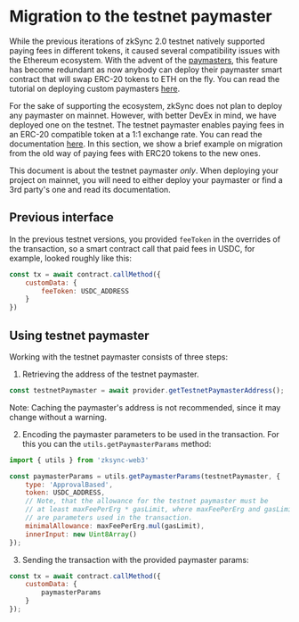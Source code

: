 # Migration to the testnet paymaster

While the previous iterations of zkSync 2.0 testnet natively supported paying fees in different tokens, it caused several compatibility issues with the Ethereum ecosystem. With the advent of the [paymasters](../zksync-v2/aa.md#paymasters), this feature has become redundant as now anybody can deploy their paymaster smart contract that will swap ERC-20 tokens to ETH on the fly. You can read the tutorial on deploying custom paymasters [here](./custom-paymaster-tutorial.md).

For the sake of supporting the ecosystem, zkSync does not plan to deploy any paymaster on mainnet. However, with better DevEx in mind, we have deployed one on the testnet. The testnet paymaster enables paying fees in an ERC-20 compatible token at a 1:1 exchange rate. You can read the documentation [here](../zksync-v2/aa.md#testnet-paymaster). In this section, we show a brief example on migration from the old way of paying fees with ERC20 tokens to the new ones.

This document is about the testnet paymaster *only*. When deploying your project on mainnet, you will need to either deploy your paymaster or find a 3rd party's one and read its documentation.

## Previous interface

In the previous testnet versions, you provided `feeToken` in the overrides of the transaction, so a smart contract call that paid fees in USDC, for example, looked roughly like this:

```js
const tx = await contract.callMethod({
    customData: {
        feeToken: USDC_ADDRESS
    }
}) 
```

## Using testnet paymaster

Working with the testnet paymaster consists of three steps:

1. Retrieving the address of the testnet paymaster.

```js
const testnetPaymaster = await provider.getTestnetPaymasterAddress();
```

Note: Caching the paymaster's address is not recommended, since it may change without a warning.

2. Encoding the paymaster parameters to be used in the transaction. For this you can the `utils.getPaymasterParams` method:

```js
import { utils } from 'zksync-web3'

const paymasterParams = utils.getPaymasterParams(testnetPaymaster, {
    type: 'ApprovalBased',
    token: USDC_ADDRESS,
    // Note, that the allowance for the testnet paymaster must be
    // at least maxFeePerErg * gasLimit, where maxFeePerErg and gasLimit
    // are parameters used in the transaction.
    minimalAllowance: maxFeePerErg.mul(gasLimit),
    innerInput: new Uint8Array()
});
```

3. Sending the transaction with the provided paymaster params:

```js
const tx = await contract.callMethod({
    customData: {
        paymasterParams
    }
});
```
